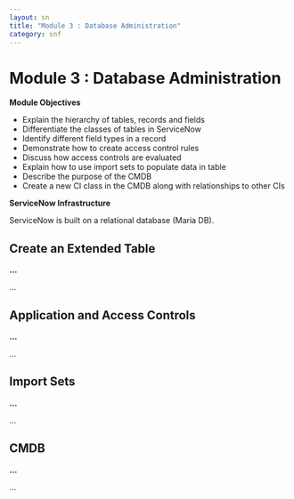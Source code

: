 ```yaml
---
layout: sn
title: "Module 3 : Database Administration"
category: snf
---
```


<h1>Module 3 : Database Administration</h1>

<p style="text-align: justify;"><strong>Module Objectives</strong></p>

<ul>
  <li>Explain the hierarchy of tables, records and fields</li>
  <li>Differentiate the classes of tables in ServiceNow</li>
  <li>Identify different field types in a record</li>
  <li>Demonstrate how to create access control rules</li>
  <li>Discuss how access controls are evaluated</li>
  <li>Explain how to use import sets to populate data in table</li>
  <li>Describe the purpose of the CMDB</li>
  <li>Create a new CI class in the CMDB along with relationships to other CIs</li>
</ul>

<p style="text-align: justify;"><strong>ServiceNow Infrastructure</strong></p>

<p style="text-align: justify;">
    ServiceNow is built on a relational database (Maria DB).
</p>

<h2>Create an Extended Table</h2>

<p style="text-align: justify;"><strong>...</strong></p>

<p style="text-align: justify;">
    ...
</p>

<h2>Application and Access Controls</h2>

<p style="text-align: justify;"><strong>...</strong></p>

<p style="text-align: justify;">
    ...
</p>

<h2>Import Sets</h2>

<p style="text-align: justify;"><strong>...</strong></p>

<p style="text-align: justify;">
    ...
</p>

<h2>CMDB</h2>

<p style="text-align: justify;"><strong>...</strong></p>

<p style="text-align: justify;">
    ...
</p>

